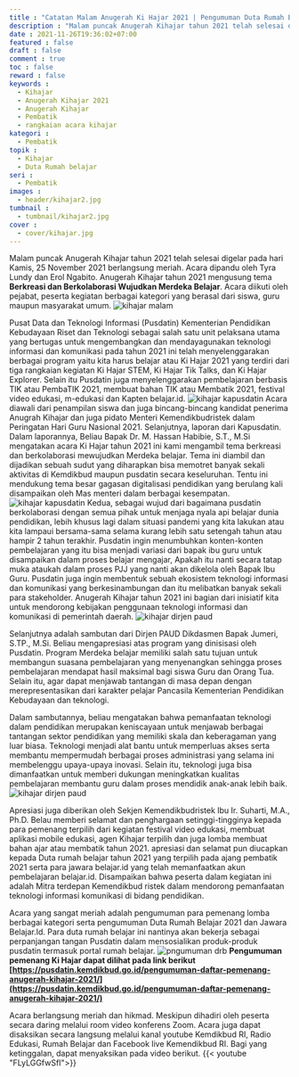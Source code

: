 ```yaml
---
title : "Catatan Malam Anugerah Ki Hajar 2021 | Pengumuman Duta Rumah Belajar"
description : "Malam puncak Anugerah Kihajar tahun 2021 telah selesai digelar pada hari Kamis, 25 November 2021 berlangsung meriah.  Anugerah Kihajar tahun 2021 mengusung tema Berkreasi dan Berkolaborasi Wujudkan Merdeka Belajar. Acara diikuti oleh pejabat, peserta kegiatan berbagai kategori yang berasal dari siswa, guru maupun masyarakat umum."
date : 2021-11-26T19:36:02+07:00
featured : false
draft : false
comment : true
toc : false
reward : false
keywords : 
  - Kihajar
  - Anugerah Kihajar 2021
  - Anugerah Kihajar
  - Pembatik
  - rangkaian acara kihajar
kategori : 
  - Pembatik
topik :
  - Kihajar
  - Duta Rumah belajar
seri : 
  - Pembatik
images : 
  - header/kihajar2.jpg
tumbnail : 
  - tumbnail/kihajar2.jpg
cover : 
  - cover/kihajar.jpg
---
```

Malam puncak Anugerah Kihajar tahun 2021 telah selesai digelar pada hari Kamis, 25 November 2021 berlangsung meriah. Acara dipandu oleh Tyra Lundy dan Erol Ngabito. Anugerah Kihajar tahun 2021 mengusung tema **Berkreasi dan Berkolaborasi Wujudkan Merdeka Belajar**. Acara diikuti oleh pejabat, peserta kegiatan berbagai kategori yang berasal dari siswa, guru maupun masyarakat umum.
![kihajar malam](/header/kihajar2.jpg)

Pusat Data dan Teknologi Informasi (Pusdatin) Kementerian Pendidikan Kebudayaan Riset dan Teknologi sebagai salah satu unit pelaksana utama yang bertugas untuk mengembangkan dan mendayagunakan teknologi informasi dan komunikasi pada tahun 2021 ini telah menyelenggarakan berbagai program yaitu kita harus belajar atau Ki Hajar 2021 yang terdiri dari tiga rangkaian kegiatan Ki Hajar STEM, Ki Hajar Tik Talks, dan Ki Hajar Explorer. Selain itu Pusdatin juga menyelenggarakan pembelajaran berbasis TIK atau PembaTIK 2021, membuat bahan TIK atau Membatik 2021, festival video edukasi, m-edukasi dan Kapten belajar.id. 
![kihajar kapusdatin](/images/pembatik/kihajar7.jpg)
Acara diawali dari penampilan siswa dan juga bincang-bincang kandidat penerima Anugrah Kihajar dan juga pidato Menteri Kemendikbudristek dalam Peringatan Hari Guru Nasional 2021. Selanjutnya, laporan dari Kapusdatin. Dalam laporannya, Beliau Bapak Dr. M. Hassan Habibie, S.T., M.Si mengatakan acara Ki Hajar tahun 2021 ini kami mengambil tema berkreasi dan berkolaborasi mewujudkan Merdeka belajar. Tema ini diambil dan dijadikan sebuah sudut yang diharapkan bisa memotret banyak sekali aktivitas di Kemdikbud maupun pusdatin secara keseluruhan. Tentu ini mendukung tema besar gagasan digitalisasi pendidikan yang berulang kali disampaikan oleh Mas menteri dalam berbagai kesempatan. 
![kihajar kapusdatin](/images/pembatik/kihajar3.jpg)
Kedua, sebagai wujud dari bagaimana pusdatin berkolaborasi dengan semua pihak untuk menjaga nyala api belajar dunia pendidikan, lebih khusus lagi dalam situasi pandemi yang kita lakukan atau kita lampaui bersama-sama selama kurang lebih satu setengah tahun atau hampir 2 tahun terakhir. Pusdatin ingin menumbuhkan konten-konten pembelajaran yang itu bisa menjadi variasi dari bapak ibu guru untuk disampaikan dalam proses belajar mengajar, Apakah itu nanti secara tatap muka ataukah dalam proses PJJ yang nanti akan dikelola oleh Bapak Ibu Guru. Pusdatin juga ingin membentuk sebuah ekosistem teknologi informasi dan komunikasi yang berkesinambungan dan itu melibatkan banyak sekali para stakeholder. Anugerah Kihajar tahun 2021 ini bagian dari inisiatif kita untuk mendorong kebijakan penggunaan teknologi informasi dan komunikasi di pemerintah daerah.
![kihajar dirjen paud](/images/pembatik/kihajar4.jpg)

Selanjutnya adalah sambutan dari Dirjen PAUD Dikdasmen Bapak Jumeri, S.TP., M.Si. Beliau mengapresiasi atas program yang dinisisasi oleh Pusdatin. Program Merdeka belajar memiliki salah satu tujuan untuk membangun suasana pembelajaran yang menyenangkan sehingga proses pembelajaran mendapat hasil maksimal bagi siswa Guru dan Orang Tua. Selain itu, agar dapat menjawab tantangan di masa depan dengan merepresentasikan dari karakter pelajar Pancasila Kementerian Pendidikan Kebudayaan dan teknologi.

Dalam sambutannya, beliau mengatakan bahwa pemanfaatan teknologi dalam pendidikan merupakan keniscayaan untuk menjawab berbagai tantangan sektor pendidikan yang memiliki skala dan keberagaman yang luar biasa. Teknologi menjadi alat bantu untuk memperluas akses serta membantu mempermudah berbagai proses administrasi yang selama ini membelenggu upaya-upaya inovasi. Selain itu, teknologi juga bisa dimanfaatkan untuk memberi dukungan meningkatkan kualitas pembelajaran membantu guru dalam proses mendidik anak-anak lebih baik.
![kihajar dirjen paud](/images/pembatik/kihajar5.jpg)

Apresiasi juga diberikan oleh Sekjen Kemendikbudristek Ibu Ir. Suharti, M.A., Ph.D. Belau memberi selamat dan penghargaan setinggi-tingginya kepada para pemenang terpilih dari kegiatan festival video edukasi, membuat aplikasi mobile edukasi, agen Kihajar terpilih dan juga lomba membuat bahan ajar atau membatik tahun 2021. apresiasi dan selamat pun diucapkan kepada Duta rumah belajar tahun 2021 yang terpilih pada ajang pembatik 2021 serta para jawara belajar.id yang telah memanfaatkan akun pembelajaran belajar.id. Disampaikan bahwa peserta dalam kegiatan ini adalah Mitra terdepan Kemendikbud ristek dalam mendorong pemanfaatan teknologi informasi komunikasi di bidang pendidikan. 

Acara yang sangat meriah adalah pengumuman para pemenang lomba berbagai kategori serta pengumuman Duta Rumah Belajar 2021 dan Jawara Belajar.Id. Para duta rumah belajar ini nantinya akan bekerja sebagai perpanjangan tangan Pusdatin dalam mensosialikan produk-produk pusdatin termasuk portal rumah belajar. 
![pngumuman drb](/images/pembatik/kihajar6.jpg)
**Pengumuman pemenang Ki Hajar dapat dilihat pada link berikut [https://pusdatin.kemdikbud.go.id/pengumuman-daftar-pemenang-anugerah-kihajar-2021/](https://pusdatin.kemdikbud.go.id/pengumuman-daftar-pemenang-anugerah-kihajar-2021/)**

Acara berlangsung meriah dan hikmad. Meskipun dihadiri oleh peserta secara daring melalui room video konferens Zoom. Acara juga dapat disaksikan secara langsung melalui kanal youtube Kemdikbud RI, Radio Edukasi, Rumah Belajar dan Facebook live Kemendikbud RI. Bagi yang ketinggalan, dapat menyaksikan pada video berikut. 
{{< youtube "FLyLGGfwSfI">}}
